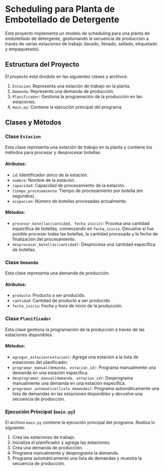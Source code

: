 # Scheduling para Planta de Embotellado de Detergente

Este proyecto implementa un modelo de scheduling para una planta de embotellado de detergente, gestionando la secuencia de producción a través de varias estaciones de trabajo (lavado, llenado, sellado, etiquetado y empaquetado).

## Estructura del Proyecto

El proyecto está dividido en las siguientes clases y archivos:

1. `Estacion`: Representa una estación de trabajo en la planta.
2. `Demanda`: Representa una demanda de producción.
3. `Planificador`: Gestiona la programación de la producción en las estaciones.
4. `main.py`: Contiene la ejecución principal del programa.

## Clases y Métodos

### Clase `Estacion`

Esta clase representa una estación de trabajo en la planta y contiene los métodos para procesar y desprocesar botellas.

#### Atributos:
- `id`: Identificador único de la estación.
- `nombre`: Nombre de la estación.
- `capacidad`: Capacidad de procesamiento de la estación.
- `tiempo_procesamiento`: Tiempo de procesamiento por botella (en segundos).
- `ocupacion`: Número de botellas procesadas actualmente.

#### Métodos:
- `procesar_botellas(cantidad, fecha_inicio)`: Procesa una cantidad específica de botellas, comenzando en `fecha_inicio`. Devuelve si fue posible procesar todas las botellas, la cantidad procesada y la fecha de finalización del procesamiento.
- `desprocesar_botellas(cantidad)`: Desprocesa una cantidad específica de botellas.

### Clase `Demanda`

Esta clase representa una demanda de producción.

#### Atributos:
- `producto`: Producto a ser producido.
- `cantidad`: Cantidad de producto a ser producido.
- `fecha_inicio`: Fecha y hora de inicio de la producción.

### Clase `Planificador`

Esta clase gestiona la programación de la producción a través de las estaciones disponibles.

#### Métodos:
- `agregar_estacion(estacion)`: Agrega una estación a la lista de estaciones del planificador.
- `programar_manual(demanda, estacion_id)`: Programa manualmente una demanda en una estación específica.
- `desprogramar_manual(demanda, estacion_id)`: Desprograma manualmente una demanda en una estación específica.
- `programar_automatico(lista_demandas)`: Programa automáticamente una lista de demandas en las estaciones disponibles y devuelve una secuencia de producción.

### Ejecución Principal (`main.py`)

El archivo `main.py` contiene la ejecución principal del programa. Realiza lo siguiente:

1. Crea las estaciones de trabajo.
2. Inicializa el planificador y agrega las estaciones.
3. Crea una demanda de producción.
4. Programa manualmente y desprograma la demanda.
5. Programa automáticamente una lista de demandas y muestra la secuencia de producción.

